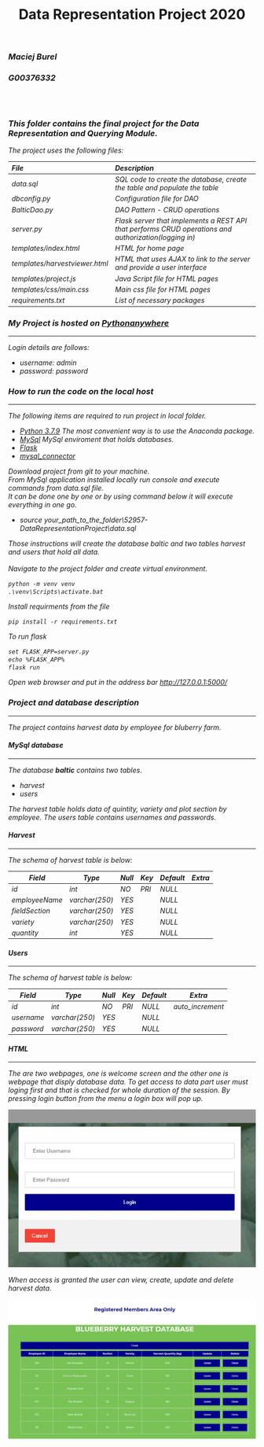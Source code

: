 <h1 align="center"> Data Representation Project 2020  </h1><br>
<h3 align="left"><i>Maciej Burel<i> </h3>
<h3 align="left"><i>G00376332<i> </h3><br><br>

### This folder contains the final project for the Data Representation and Querying Module.

The project uses the following files:

|    File                       |      Description                                                                                       | 
|:------------------------------|:-------------------------------------------------------------------------------------------------------|
| data.sql                      |   SQL code to create the database, create the table and populate the table                             |
| dbconfig.py                   |   Configuration file for DAO                                                                           |
| BalticDao.py                  |   DAO Pattern - CRUD operations                                                                        |
| server.py                     |   Flask server that implements a REST API that performs CRUD operations and authorization(logging in)  |
| templates/index.html          |   HTML for home page                                                                                   |
| templates/harvestviewer.html  |   HTML that uses AJAX to link to the server and provide a user interface                               |
| templates/project.js          |   Java Script file for HTML pages                                                                      |
| templates/css/main.css        |   Main css file for HTML pages                                                                         |
| requirements.txt              |   List of necessary packages                                                                           |

### My Project is hosted on [Pythonanywhere](baltic.pythonanywhere.com)
***

Login details are follows:

- username: admin
- password: password

### How to run the code on the local host
***

The following items are required to run project in local folder.

- [Python 3.7.9](https://www.python.org/downloads/release/python-379/) The most convenient way is to use the Anaconda package.
- [MySql](https://www.mysql.com/) MySql enviroment that holds databases.
- [Flask](https://flask.palletsprojects.com/en/master/installation/)
- [mysql_connector](https://pypi.org/project/mysql-connector-python/)

Download project from git to your machine.<br> 
From MySql application installed locally run console and execute commands from data.sql file.<br> 
It can be done one by one or by using command below it will execute everything in one go.<br> 

- source your_path_to_the_folder\52957-DataRepresentationProject\data.sql<br>

Those instructions will create the database baltic and two tables harvest and users that hold all data.<br><br> 
Navigate to the project folder and create virtual environment.<br> 
```
python -m venv venv 
.\venv\Scripts\activate.bat
```
Install requirments from the file<br> 
```
pip install -r requirements.txt
```
To run flask<br> 

```
set FLASK_APP=server.py
echo %FLASK_APP%
flask run
```
Open web browser and put in the address bar <http://127.0.0.1:5000/><br> 


### Project and database description
***

The project contains harvest data by employee for bluberry farm.<br>

#### MySql database
***

The database **baltic** contains two tables.

- harvest
- users

The harvest table holds data of quintity, variety and plot section by employee.
The users table contains usernames and passwords.

#### Harvest
***

The schema of harvest table is below:

| Field          | Type         | Null | Key | Default | Extra          |
|----------------|--------------|------|-----|---------|----------------|
| id             | int          | NO   | PRI | NULL    |                |
| employeeName   | varchar(250) | YES  |     | NULL    |                |
| fieldSection   | varchar(250) | YES  |     | NULL    |                |
| variety        | varchar(250) | YES  |     | NULL    |                |
| quantity       | int          | YES  |     | NULL    |                |



#### Users
***
The schema of harvest table is below:

| Field          | Type         | Null | Key | Default | Extra          |
|----------------|--------------|------|-----|---------|----------------|
| id             | int          | NO   | PRI | NULL    | auto_increment |
| username       | varchar(250) | YES  |     | NULL    |                |
| password       | varchar(250) | YES  |     | NULL    |                |

#### HTML
***
The are two webpages, one is welcome screen and the other one is webpage that disply database data.
To get access to data part user must loging first and that is checked for whole duration of the session.
By pressing login button from the menu a login box will pop up. <br>

![Login box](img/login.jpg)<br>

When access is granted the user can view, create, update and delete harvest data.

![Login box](img/data.jpg)<br>







